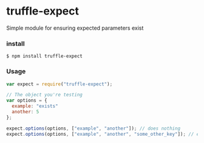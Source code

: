 # truffle-expect
Simple module for ensuring expected parameters exist

### install

```
$ npm install truffle-expect
```

### Usage

```javascript
var expect = require("truffle-expect");

// The object you're testing
var options = {
  example: "exists"
  another: 5
};

expect.options(options, ["example", "another"]); // does nothing
expect.options(options, ["example", "another", "some_other_key"]); // errors because options["some_other_key"] is undefined
```
